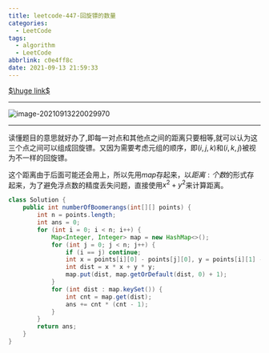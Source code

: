 ```yaml
---
title: leetcode-447-回旋镖的数量
categories:
  - LeetCode
tags:
  - algorithm
  - LeetCode
abbrlink: c0e4ff8c
date: 2021-09-13 21:59:33
---
```


[$\huge link$](https://leetcode-cn.com/problems/number-of-boomerangs/)

<hr/>

![image-20210913220029970](https://gitee.com/cao_ziqiang/img/raw/master/20210913220030.png)

<hr/>

读懂题目的意思就好办了,即每一对点和其他点之间的距离只要相等,就可以认为这三个点之间可以组成回旋镖。又因为需要考虑元组的顺序，即$(i,j,k)$和$(i,k,j)$被视为不一样的回旋镖。

这个距离由于后面可能还会用上，所以先用$map$存起来，以${距离:个数}$的形式存起来，为了避免浮点数的精度丢失问题，直接使用$x^2+y^2$来计算距离。

```java
class Solution {
    public int numberOfBoomerangs(int[][] points) {
        int n = points.length;
        int ans = 0;
        for (int i = 0; i < n; i++) {
            Map<Integer, Integer> map = new HashMap<>();
            for (int j = 0; j < n; j++) {
                if (i == j) continue;
                int x = points[i][0] - points[j][0], y = points[i][1] - points[j][1];
                int dist = x * x + y * y;
                map.put(dist, map.getOrDefault(dist, 0) + 1);
            }
            for (int dist : map.keySet()) {
                int cnt = map.get(dist);
                ans += cnt * (cnt - 1);
            }
        }
        return ans;
    }
}
```

